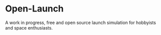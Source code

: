 # Open-Launch
A work in progress, free and open source launch simulation for hobbyists and space enthusiasts.

